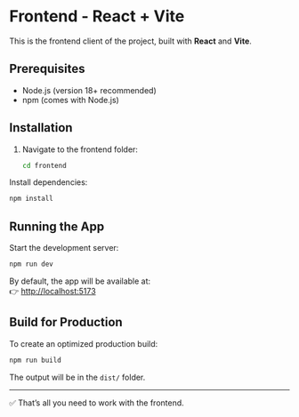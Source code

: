 # Frontend - React + Vite

This is the frontend client of the project, built with **React** and **Vite**.

## Prerequisites

- Node.js (version 18+ recommended)
- npm (comes with Node.js)

## Installation

1. Navigate to the frontend folder:
   ```bash
   cd frontend
   ```

Install dependencies:

```bash
npm install
```

## Running the App

Start the development server:

```bash
npm run dev
```

By default, the app will be available at:  
👉 [http://localhost:5173](http://localhost:5173)

## Build for Production

To create an optimized production build:

```bash
npm run build
```

The output will be in the `dist/` folder.

---

✅ That’s all you need to work with the frontend.
